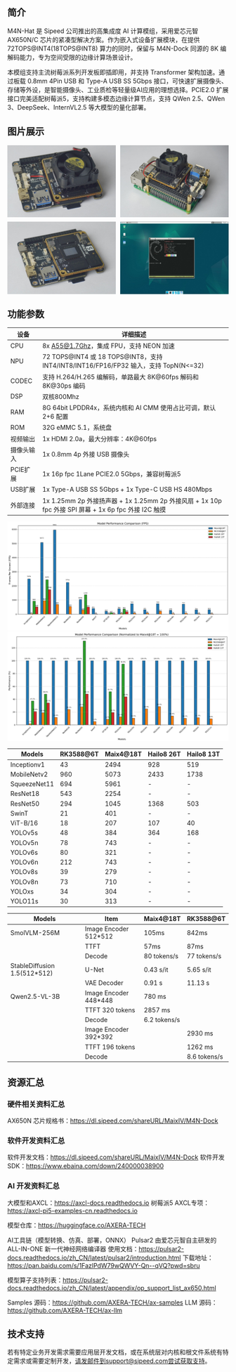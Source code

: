## 简介

M4N-Hat 是 Sipeed 公司推出的高集成度 AI 计算模组，采用爱芯元智 AX650N/C 芯片的紧凑型解决方案。作为嵌入式设备扩展模块，在提供 72TOPS@INT4(18TOPS@INT8) 算力的同时，保留与 M4N-Dock 同源的 8K 编解码能力，专为空间受限的边缘计算场景设计。

本模组支持主流树莓派系列开发板即插即用，并支持 Transformer 架构加速。通过板载 0.8mm 4Pin USB 和 Type-A USB SS 5Gbps 接口，可快速扩展摄像头、存储等外设，是智能摄像头、工业质检等轻量级AI应用的理想选择。PCIE2.0 扩展接口完美适配树莓派5，支持构建多模态边缘计算节点，支持 QWen 2.5、QWen 3、DeepSeek、InternVL2.5 等大模型的量化部署。

## 图片展示

<div style="display: flex; flex-wrap: wrap; gap: 10px; width: 100%;">
  <img src="../assets/m4nhat/DSC07555.JPG" style="width: calc(50% - 5px);">
  <img src="../assets/m4nhat/DSC07569.JPG" style="width: calc(50% - 5px);">
  <img src="../assets/m4nhat/DSC07556.JPG" style="width: calc(50% - 5px);">
  <img src="../assets/m4nhat/neofetch.jpg" style="width: calc(50% - 5px);">
</div>

## 功能参数

| 设备     | 详细描述                                             |
| ------- | --------------------------------------------------- |
| CPU     | 8x A55@1.7Ghz，集成 FPU，支持 NEON 加速                |
| NPU     | 72 TOPS@INT4 或 18 TOPS@INT8，支持INT4/INT8/INT16/FP16/FP32 输入，支持 TopN(N<=32) |
| CODEC   | 支持 H.264/H.265 编解码，单路最大 8K@60fps 解码和 8K@30ps 编码  |
| DSP     | 双核800Mhz                                                 |
| RAM     | 8G 64bit LPDDR4x，系统内核和 AI CMM 使用占比可调，默认 2+6 配置  |
| ROM     | 32G eMMC 5.1，系统盘                                        |
| 视频输出  | 1x HDMI 2.0a，最大分辨率：4K@60fps                   |
| 摄像头输入| 1x 0.8mm 4p 外接 USB 摄像头                          |
| PCIE扩展 | 1x 16p fpc 1Lane PCIE2.0 5Gbps，兼容树莓派5          |
| USB扩展  | 1x Type-A USB SS 5Gbps + 1x Type-C USB HS 480Mbps  |
| 外部连接  | 1x 1.25mm 2p 外接扬声器 + 1x 1.25mm 2p 外接风扇 + 1x 10p fpc 外接 SPI 屏幕 + 1x 6p fpc 外接 I2C 触摸 |

![](../assets/m4n/benchmark.png)
![](../assets/m4n/normalized_benchmark.png)

| Models      | RK3588@6T| Maix4@18T  | Hailo8 26T | Hailo8 13T |
|-------------|----------|------------|------------|------------|
| Inceptionv1 | 43       | 2494       | 928        | 519        |
| MobileNetv2 | 960      | 5073       | 2433       | 1738       |
| SqueezeNet11| 694      | 5961       | -          | -          |
| ResNet18    | 543      | 2254       | -          | -          |
| ResNet50    | 294      | 1045       | 1368       | 503        |
| SwinT       | 21       | 401        | -          | -          |
| ViT-B/16    | 18       | 207        | 107        | 40         |
| YOLOv5s     | 48       | 384        | 364        | 168        |
| YOLOv5n     | 78       | 743        | -          | -          |
| YOLOv6s     | 80       | 321        | -          | -          |
| YOLOv6n     | 212      | 743        | -          | -          |
| YOLOv8s     | 39       | 279        | -          | -          |
| YOLOv8n     | 73       | 710        | -          | -          |
| YOLOxs      | 34       | 304        | -          | -          |
| YOLO11s     | 30       | 313        | -          | -          |


| Models                       | Item                         | Maix4@18T    | RK3588@6T    |
|------------------------------|------------------------------|--------------|--------------|
| SmolVLM-256M                 | Image Encoder 512*512        | 105ms        | 842ms        |
|                              | TTFT                         | 57ms         | 87ms         |
|                              | Decode                       | 80 tokens/s  | 77 tokens/s  |
| StableDiffusion 1.5(512*512) | U-Net                        | 0.43 s/it    | 5.65 s/it    |
|                              | VAE Decoder                  | 0.91 s       | 11.13 s      |
| Qwen2.5-VL-3B                | Image Encoder 448*448        | 780 ms       |              |
|                              | TTFT 320 tokens              | 2857 ms      |              |
|                              | Decode                       | 6.2 tokens/s |              |
|                              | Image Encoder 392*392        |              | 2930 ms      |
|                              | TTFT 196 tokens              |              | 1262 ms      |
|                              | Decode                       |              | 8.6 tokens/s |

## 资源汇总

### 硬件相关资料汇总

AX650N 芯片规格书：https://dl.sipeed.com/shareURL/MaixIV/M4N-Dock

### 软件开发资料汇总
软件开发文档：https://dl.sipeed.com/shareURL/MaixIV/M4N-Dock
软件开发SDK：https://www.ebaina.com/down/240000038900

### AI 开发资料汇总
大模型和AXCL：https://axcl-docs.readthedocs.io
树莓派5 AXCL专项：https://axcl-pi5-examples-cn.readthedocs.io

模型仓库：https://huggingface.co/AXERA-TECH

AI工具链（模型转换、仿真、部署，ONNX）
Pulsar2 由爱芯元智自主研发的 ALL-IN-ONE 新一代神经网络编译器
使用文档：https://pulsar2-docs.readthedocs.io/zh_CN/latest/pulsar2/introduction.html
下载地址：https://pan.baidu.com/s/1FazlPdW79wQWVY-Qn--qVQ?pwd=sbru

模型算子支持列表：https://pulsar2-docs.readthedocs.io/zh_CN/latest/appendix/op_support_list_ax650.html

Samples 源码：https://github.com/AXERA-TECH/ax-samples
LLM 源码：https://github.com/AXERA-TECH/ax-llm


## 技术支持
若有特定业务开发需求需要应用层开发文档，或在系统层对内核和根文件系统有特定需求或需要定制开发，请发邮件到support@sipeed.com尝试获取支持。
